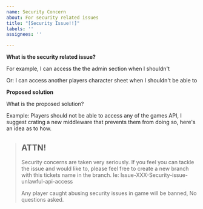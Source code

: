 ```yaml
---
name: Security Concern
about: For security related issues
title: "[Security Issue!!]"
labels: ''
assignees: ''

---
```


**What is the security related issue?**

For example, I can access the the admin section when I shouldn't

Or: I can access another players character sheet when I shouldn't be able to

**Proposed solution**

What is the proposed solution?

Example: Players should not be able to access any of the games API, I suggest crating a new middleware that prevents them from doing so, here's an idea as to how.

> ## ATTN!
>
> Security concerns are taken very seriously. If you feel you can tackle the issue and would like to, please feel free to create a new branch with this tickets name in the branch. Ie: Issue-XXX-Security-issue-unlawful-api-access
>
> Any player caught abusing security issues in game will be banned, No questions asked.
